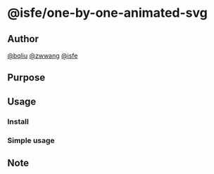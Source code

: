 # @isfe/one-by-one-animated-svg

## Author

[@bqliu](https://github.com/bq-hentai)
[@zwwang](https://github.com/ranran0507)
[@isfe](https://github.com/fe-sm)

## Purpose

## Usage

### Install

### Simple usage

## Note
